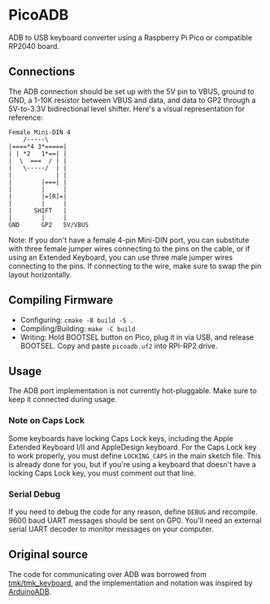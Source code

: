 # PicoADB
ADB to USB keyboard converter using a Raspberry Pi Pico or compatible RP2040 board.

## Connections
The ADB connection should be set up with the 5V pin to VBUS, ground to GND, a 1-10K resistor between VBUS and data, and data to GP2 through a 5V-to-3.3V bidirectional level shifter. Here's a visual representation for reference:
```
Female Mini-DIN 4
    /-----\
|====*4 3*=====|
| | *2   1*==| |
|  \  ===  / | |
|   \-----/  | |
|            | |
|        |===| |
|        |     |
|        |=[R]=|
|        |     |
|      SHIFT   |
|        |     |
GND      GP2   5V/VBUS
```
Note: If you don't have a female 4-pin Mini-DIN port, you can substitute with three female jumper wires connecting to the pins on the cable, or if using an Extended Keyboard, you can use three male jumper wires connecting to the pins. If connecting to the wire, make sure to swap the pin layout horizontally.

## Compiling Firmware

* Configuring: `cmake -B build -S .`
* Compiling/Building: `make -C build`
* Writing: Hold BOOTSEL button on Pico, plug it in via USB, and release BOOTSEL. Copy and paste `picoadb.uf2` into RPI-RP2 drive.

## Usage
The ADB port implementation is not currently hot-pluggable. Make sure to keep it connected during usage.

### Note on Caps Lock
Some keyboards have locking Caps Lock keys, including the Apple Extended Keyboard I/II and AppleDesign keyboard. For the Caps Lock key to work properly, you must define `LOCKING_CAPS` in the main sketch file. This is already done for you, but if you're using a keyboard that doesn't have a locking Caps Lock key, you must comment out that line.

### Serial Debug
If you need to debug the code for any reason, define `DEBUG` and recompile. 9600 baud UART messages should be sent on GP0. You'll need an external serial UART decoder to monitor messages on your computer.

## Original source
The code for communicating over ADB was borrowed from [tmk/tmk_keyboard](https://github.com/tmk/tmk_keyboard/blob/master/converter/adb_usb), and the implementation and notation was inspired by [ArduinoADB](https://github.com/MCJack123/ArduinoADB).
